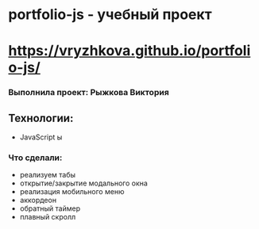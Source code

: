 # portfolio-js - учебный проект

# https://vryzhkova.github.io/portfolio-js/

### Выполнила проект: Рыжкова Виктория

## Технологии:
- JavaScript
ы
### Что сделали:
- реализуем табы
- открытие/закрытие модального окна
- реализация мобильного меню
- аккордеон
- обратный таймер
- плавный скролл